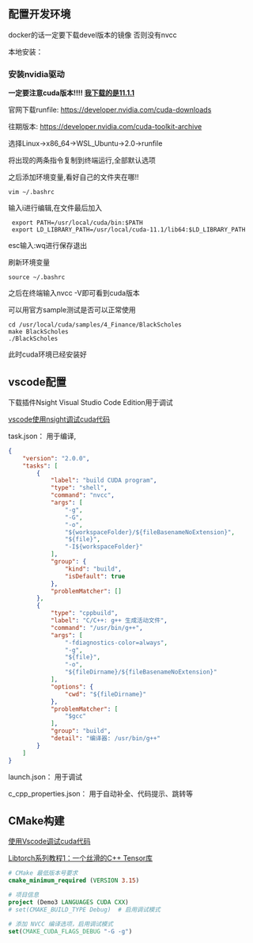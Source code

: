 ## 配置开发环境

docker的话一定要下载devel版本的镜像 否则没有nvcc

本地安装：

### 安装nvidia驱动

**一定要注意cuda版本!!!! [我下载的是11.1.1](https://developer.nvidia.com/cuda-11.1.1-download-archive?target_os=Linux&target_arch=x86_64&target_distro=WSLUbuntu&target_version=20&target_type=runfilelocal)**

官网下载runfile: https://developer.nvidia.com/cuda-downloads

往期版本: https://developer.nvidia.com/cuda-toolkit-archive

选择Linux->x86_64->WSL_Ubuntu->2.0->runfile

将出现的两条指令复制到终端运行,全部默认选项

之后添加环境变量,看好自己的文件夹在哪!!

```shell
vim ~/.bashrc
```

输入i进行编辑,在文件最后加入

```shell
 export PATH=/usr/local/cuda/bin:$PATH
 export LD_LIBRARY_PATH=/usr/local/cuda-11.1/lib64:$LD_LIBRARY_PATH
 ```

 esc输入:wq进行保存退出

 刷新环境变量

 ```shell
 source ~/.bashrc
 ```

 之后在终端输入nvcc -V即可看到cuda版本

 可以用官方sample测试是否可以正常使用

 ```shell
cd /usr/local/cuda/samples/4_Finance/BlackScholes
make BlackScholes
./BlackScholes
```

此时cuda环境已经安装好

## vscode配置

下载插件Nsight Visual Studio Code Edition用于调试

[vscode使用nsight调试cuda代码](https://blog.csdn.net/dzxxbj/article/details/135684839)

task.json： 用于编译, 

```json
{
	"version": "2.0.0",
	"tasks": [
		{
			"label": "build CUDA program",
			"type": "shell",
			"command": "nvcc",
			"args": [
				"-g",
				"-G",
				"-o",
				"${workspaceFolder}/${fileBasenameNoExtension}",
				"${file}",
				"-I${workspaceFolder}"
			],
			"group": {
				"kind": "build",
				"isDefault": true
			},
			"problemMatcher": []
		},
		{
			"type": "cppbuild",
			"label": "C/C++: g++ 生成活动文件",
			"command": "/usr/bin/g++",
			"args": [
				"-fdiagnostics-color=always",
				"-g",
				"${file}",
				"-o",
				"${fileDirname}/${fileBasenameNoExtension}"
			],
			"options": {
				"cwd": "${fileDirname}"
			},
			"problemMatcher": [
				"$gcc"
			],
			"group": "build",
			"detail": "编译器: /usr/bin/g++"
		}
	]
}
```

launch.json： 用于调试

c_cpp_properties.json： 用于自动补全、代码提示、跳转等

## CMake构建

[使用Vscode调试cuda代码](https://fancyerii.github.io/2024/01/17/vscode-cuda-debug/#%E4%BF%AE%E6%94%B9cmakeliststxt)

[Libtorch系列教程1：一个丝滑的C++ Tensor库](https://cloud.tencent.com/developer/article/2349772)

```cmake
# CMake 最低版本号要求
cmake_minimum_required (VERSION 3.15)

# 项目信息
project (Demo3 LANGUAGES CUDA CXX)
# set(CMAKE_BUILD_TYPE Debug)  # 启用调试模式

# 添加 NVCC 编译选项，启用调试模式
set(CMAKE_CUDA_FLAGS_DEBUG "-G -g")
```
